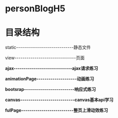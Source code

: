 # personBlogH5
# 目录结构
static-----------------------------静态文件

view-------------------------------页面 

**ajax-----------------------------ajax请求练习**

**animationPage--------------------动画练习**

**bootsrap-------------------------响应式练习**

**canvas---------------------------canvas基本api学习**

**fulPage--------------------------整页上滑动效练习**
